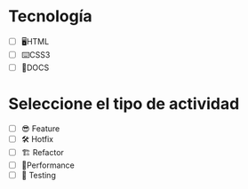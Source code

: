 # Tecnología
- [ ] 🖥️HTML
- [ ] ⌨️CSS3
- [ ] 📄DOCS

# Seleccione el tipo de actividad
- [ ] 😎 Feature
- [ ] 🛠️ Hotfix
- [ ] 🏗️ Refactor
- [ ] 🎉Performance
- [ ] 📝 Testing
